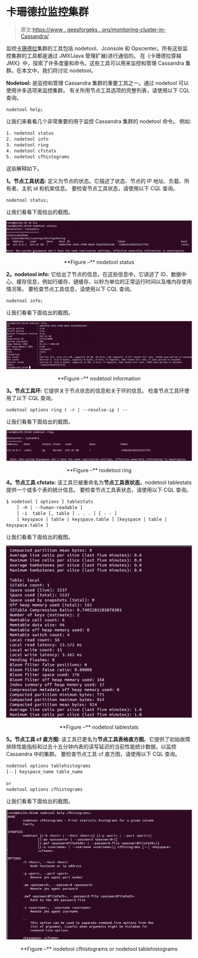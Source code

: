 # 卡珊德拉监控集群

> 原文:[https://www . geesforgeks . org/monitoring-cluster-in-Cassandra/](https://www.geeksforgeeks.org/monitoring-cluster-in-cassandra/)

监控[卡珊德拉](https://www.geeksforgeeks.org/introduction-to-apache-cassandra/)集群的工具包括 nodetool、Jconsole 和 Opscenter。所有这些监控集群的工具都是通过 JMX(Java 管理扩展)进行通信的。
在《卡珊德拉穿越 JMX》中，探索了许多度量和命令。这些工具可以用来监控和管理 Cassandra 集群。在本文中，我们将讨论 nodetool。

**Nodetool:**
是监控和管理 Cassandra 集群的重要工具之一。通过 nodetool 可以使用许多选项来监控集群。
有关所用节点工具选项的完整列表，请使用以下 CQL 查询。

```
nodetool help;
```

让我们来看看几个非常重要的用于监控 Cassandra 集群的 nodetool 命令。
例如:

```
1. nodetool status
2. nodetool info
3. nodetool ring
4. nodetool cfstats
5. nodetool cfhistograms 
```

这些解释如下。

**1。节点工具状态:**
定义为节点的状态。它描述了状态、节点的 IP 地址、负载、所有者、主机 id 和机架信息。
要检查节点工具状态，请使用以下 CQL 查询。

```
nodetool status;
```

让我们看看下面给出的截图。

![](img/b1b5a65aae40f052389ba90a373ffd35.png)

<center>**Figure –** nodetool status</center>

**2。nodetool info:**
它给出了节点的信息，在这些信息中，它讲述了 ID、数据中心、缓存信息，例如行缓存、键缓存、以秒为单位的正常运行时间以及堆内存使用情况等。
要检查节点工具信息，请使用以下 CQL 查询。

```
nodetool info; 
```

让我们看看下面给出的截图。

![](img/51885ed549636266b4dfd9a7be8b4e8d.png)

<center>**Figure –** nodetool information</center>

**3。节点工具环:**
它提供关于节点状态的信息和关于环的信息。
检查节点工具环使用了以下 CQL 查询。

```
nodetool options ring ( -r | --resolve-ip ) --  
```

让我们看看下面给出的截图。

![](img/63559f7d4755f446b3da87e48670b00a.png)

<center>**Figure –** nodetool ring</center>

**4。节点工具 cfstats:**
该工具已被重命名为**节点工具表状态**。nodetool tablestats 提供一个或多个表的统计信息。
要检查节点工具表状态，请使用以下 CQL 查询。

```
$ nodetool [ options ] tablestats
    [ -H | --human-readable ] 
    [ -i  table [, table ] . . . ] [ - - ] 
    [ keyspace | table | keyspace.table ] [keyspace | table | keyspace.table ] 
```

让我们看看下面给出的截图。

![](img/396c90f2b3c50c72d83cd58ac0c757e2.png)

<center>**Figure –** nodetool tablestats</center>

**5。节点工具 cf 直方图:**
该工具已更名为**节点工具表格直方图**。它提供了初始故障排除性能指标和过去十五分钟内表的读写延迟的当前性能统计数据，以监控 Cassandra 中的集群。
要检查节点工具 cf 直方图，请使用以下 CQL 查询。

```
nodetool options tablehistograms 
[--] keyspace_name table_name

or
nodetool options cfhistograms  
```

让我们看看下面给出的截图。

![](img/8f48fb85bf54b6b748ffa2f2287009c8.png)

<center>**Figure –** nodetool cfhistograms or nodetool tablehistograms</center>